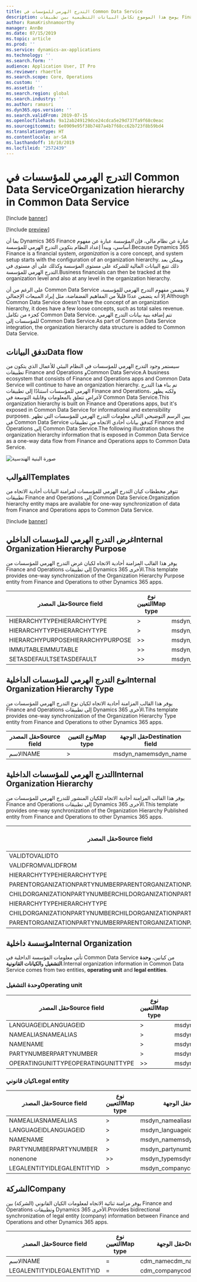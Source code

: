 ```yaml
---
title: التدرج الهرمي للمؤسسات في Common Data Service
description: يوضح هذا الموضوع تكامل البيانات التنظيمية بين تطبيقات Finance and Operations وCommon Data Service.
author: RamaKrishnamoorthy
manager: AnnBe
ms.date: 07/15/2019
ms.topic: article
ms.prod: ''
ms.service: dynamics-ax-applications
ms.technology: ''
ms.search.form: ''
audience: Application User, IT Pro
ms.reviewer: rhaertle
ms.search.scope: Core, Operations
ms.custom: ''
ms.assetid: ''
ms.search.region: global
ms.search.industry: ''
ms.author: ramasri
ms.dyn365.ops.version: ''
ms.search.validFrom: 2019-07-15
ms.openlocfilehash: 9a12ab249129dce24cdca5e29d737fa9f68c0eac
ms.sourcegitcommit: 6e0909e95f38b7487a4b7f68cc62b723f8b59bd4
ms.translationtype: HT
ms.contentlocale: ar-SA
ms.lasthandoff: 10/10/2019
ms.locfileid: "2572439"
---
```

# <a name="organization-hierarchy-in-common-data-service"></a><span data-ttu-id="f0a83-103">التدرج الهرمي للمؤسسات في Common Data Service</span><span class="sxs-lookup"><span data-stu-id="f0a83-103">Organization hierarchy in Common Data Service</span></span>

[!include [banner](../includes/banner.md)]

[!include [preview](../includes/preview-banner.md)]

<span data-ttu-id="f0a83-104">بما أن Dynamics 365 Finance عبارة عن نظام مالي، فإن *المؤسسة* عبارة عن مفهوم أساسي، ويبدأ إعداد النظام بتكوين التدرج الهرمي للمؤسسة.</span><span class="sxs-lookup"><span data-stu-id="f0a83-104">Because Dynamics 365 Finance is a financial system, *organization* is a core concept, and system setup starts with the configuration of an organization hierarchy.</span></span> <span data-ttu-id="f0a83-105">ويمكن بعد ذلك تتبع البيانات المالية للشركة على مستوى المؤسسة وكذلك على أي مستوى في التدرج الهرمي للمؤسسة.</span><span class="sxs-lookup"><span data-stu-id="f0a83-105">Business financials can then be tracked at the organization level and also at any level in the organization hierarchy.</span></span>

<span data-ttu-id="f0a83-106">على الرغم من أن Common Data Service لا يتضمن مفهوم التدرج الهرمي للمؤسسة، إلا أنه يتضمن عددًا قليلاً من المفاهيم الفضفاضة، مثل إيراد المبيعات الإجمالي.</span><span class="sxs-lookup"><span data-stu-id="f0a83-106">Although Common Data Service doesn't have the concept of an organization hierarchy, it does have a few loose concepts, such as total sales revenue.</span></span> <span data-ttu-id="f0a83-107">كجزء من تكامل Common Data Service، تتم إضافة بنية بيانات التدرج الهرمي للمؤسسات إلى Common Data Service.</span><span class="sxs-lookup"><span data-stu-id="f0a83-107">As part of Common Data Service integration, the organization hierarchy data structure is added to Common Data Service.</span></span>

## <a name="data-flow"></a><span data-ttu-id="f0a83-108">تدفق البيانات</span><span class="sxs-lookup"><span data-stu-id="f0a83-108">Data flow</span></span>

<span data-ttu-id="f0a83-109">سيستمر وجود التدرج الهرمي للمؤسسات في النظام البيئي للأعمال الذي يتكون من تطبيقات Finance and Operations وCommon Data Service.</span><span class="sxs-lookup"><span data-stu-id="f0a83-109">A business ecosystem that consists of Finance and Operations apps and Common Data Service will continue to have an organization hierarchy.</span></span> <span data-ttu-id="f0a83-110">تم بناء هذا التدرج الهرمي للمؤسسات استنادًا إلى تطبيقات Finance and Operations، ولكنه يظهر لأغراض تتعلق بالمعلومات وقابلية التوسعة في Common Data Service.</span><span class="sxs-lookup"><span data-stu-id="f0a83-110">This organization hierarchy is built on Finance and Operations apps, but it's exposed in Common Data Service for informational and extensibility purposes.</span></span> <span data-ttu-id="f0a83-111">يبين الرسم التوضيحي التالي معلومات التدرج الهرمي للمؤسسات التي تظهر في Common Data Service كتدفق بيانات أحادي الاتجاه من تطبيقات Finance and Operations إلى Common Data Service.</span><span class="sxs-lookup"><span data-stu-id="f0a83-111">The following illustration shows the organization hierarchy information that is exposed in Common Data Service as a one-way data flow from Finance and Operations apps to Common Data Service.</span></span>

![صورة البنية الهندسية](media/dual-write-data-flow.png)

## <a name="templates"></a><span data-ttu-id="f0a83-113">القوالب</span><span class="sxs-lookup"><span data-stu-id="f0a83-113">Templates</span></span>

<span data-ttu-id="f0a83-114">تتوفر مخططات كيان التدرج الهرمي للمؤسسات لمزامنة البيانات أحادية الاتجاه من تطبيقات Finance and Operations إلى Common Data Service.</span><span class="sxs-lookup"><span data-stu-id="f0a83-114">Organization hierarchy entity maps are available for one-way synchronization of data from Finance and Operations apps to Common Data Service.</span></span>

[!include [banner](../includes/dual-write-symbols.md)]

## <a name="internal-organization-hierarchy-purpose"></a><span data-ttu-id="f0a83-115">غرض التدرج الهرمي للمؤسسات الداخلي</span><span class="sxs-lookup"><span data-stu-id="f0a83-115">Internal Organization Hierarchy Purpose</span></span>

<span data-ttu-id="f0a83-116">يوفر هذا القالب المزامنة أحادية الاتجاه لكيان غرض التدرج الهرمي للمؤسسات من Finance and Operations إلى تطبيقات Dynamics 365 الأخرى.</span><span class="sxs-lookup"><span data-stu-id="f0a83-116">This template provides one-way synchronization of the Organization Hierarchy Purpose entity from Finance and Operations to other Dynamics 365 apps.</span></span>

<!-- ![architecture image](media/dual-write-purpose.png) -->

<span data-ttu-id="f0a83-117">حقل المصدر</span><span class="sxs-lookup"><span data-stu-id="f0a83-117">Source field</span></span> | <span data-ttu-id="f0a83-118">نوع التعيين</span><span class="sxs-lookup"><span data-stu-id="f0a83-118">Map type</span></span> | <span data-ttu-id="f0a83-119">حقل الوجهة</span><span class="sxs-lookup"><span data-stu-id="f0a83-119">Destination field</span></span>
---|---|---
<span data-ttu-id="f0a83-120">HIERARCHYTYPE</span><span class="sxs-lookup"><span data-stu-id="f0a83-120">HIERARCHYTYPE</span></span> | \> | <span data-ttu-id="f0a83-121">msdyn\_hierarchypurposetypename</span><span class="sxs-lookup"><span data-stu-id="f0a83-121">msdyn\_hierarchypurposetypename</span></span>
<span data-ttu-id="f0a83-122">HIERARCHYTYPE</span><span class="sxs-lookup"><span data-stu-id="f0a83-122">HIERARCHYTYPE</span></span> | \> | <span data-ttu-id="f0a83-123">msdyn\_hierarchytype.msdyn\_name</span><span class="sxs-lookup"><span data-stu-id="f0a83-123">msdyn\_hierarchytype.msdyn\_name</span></span>
<span data-ttu-id="f0a83-124">HIERARCHYPURPOSE</span><span class="sxs-lookup"><span data-stu-id="f0a83-124">HIERARCHYPURPOSE</span></span> | \>\> | <span data-ttu-id="f0a83-125">msdyn\_hierarchypurpose</span><span class="sxs-lookup"><span data-stu-id="f0a83-125">msdyn\_hierarchypurpose</span></span>
<span data-ttu-id="f0a83-126">IMMUTABLE</span><span class="sxs-lookup"><span data-stu-id="f0a83-126">IMMUTABLE</span></span> | \>\> | <span data-ttu-id="f0a83-127">msdyn\_immutable</span><span class="sxs-lookup"><span data-stu-id="f0a83-127">msdyn\_immutable</span></span>
<span data-ttu-id="f0a83-128">SETASDEFAULT</span><span class="sxs-lookup"><span data-stu-id="f0a83-128">SETASDEFAULT</span></span> | \>\> | <span data-ttu-id="f0a83-129">msdyn\_setasdefault</span><span class="sxs-lookup"><span data-stu-id="f0a83-129">msdyn\_setasdefault</span></span>

## <a name="internal-organization-hierarchy-type"></a><span data-ttu-id="f0a83-130">نوع التدرج الهرمي للمؤسسات الداخلية</span><span class="sxs-lookup"><span data-stu-id="f0a83-130">Internal Organization Hierarchy Type</span></span>

<span data-ttu-id="f0a83-131">يوفر هذا القالب المزامنة أحادية الاتجاه لكيان نوع التدرج الهرمي للمؤسسات من Finance and Operations إلى تطبيقات Dynamics 365 الأخرى.</span><span class="sxs-lookup"><span data-stu-id="f0a83-131">Tihs template provides one-way synchronization of the Organization Hierarchy Type entity from Finance and Operations to other Dynamics 365 apps.</span></span>

<!-- ![architecture image](media/dual-write-type.png) -->

<span data-ttu-id="f0a83-132">حقل المصدر</span><span class="sxs-lookup"><span data-stu-id="f0a83-132">Source field</span></span> | <span data-ttu-id="f0a83-133">نوع التعيين</span><span class="sxs-lookup"><span data-stu-id="f0a83-133">Map type</span></span> | <span data-ttu-id="f0a83-134">حقل الوجهة</span><span class="sxs-lookup"><span data-stu-id="f0a83-134">Destination field</span></span>
---|---|---
<span data-ttu-id="f0a83-135">الاسم</span><span class="sxs-lookup"><span data-stu-id="f0a83-135">NAME</span></span> | \> | <span data-ttu-id="f0a83-136">msdyn\_name</span><span class="sxs-lookup"><span data-stu-id="f0a83-136">msdyn\_name</span></span>

## <a name="internal-organization-hierarchy"></a><span data-ttu-id="f0a83-137">التدرج الهرمي للمؤسسات الداخلية</span><span class="sxs-lookup"><span data-stu-id="f0a83-137">Internal Organization Hierarchy</span></span>

<span data-ttu-id="f0a83-138">يوفر هذا القالب المزامنة أحادية الاتجاه للكيان المنشور للتدرج الهرمي للمؤسسات من Finance and Operations إلى تطبيقات Dynamics 365 الأخرى.</span><span class="sxs-lookup"><span data-stu-id="f0a83-138">This template provides one-way synchronization of the Organization Hierarchy Published entity from Finance and Operations to other Dynamics 365 apps.</span></span>

<!-- ![architecture image](media/dual-write-organization.png) -->

<span data-ttu-id="f0a83-139">حقل المصدر</span><span class="sxs-lookup"><span data-stu-id="f0a83-139">Source field</span></span> | <span data-ttu-id="f0a83-140">نوع التعيين</span><span class="sxs-lookup"><span data-stu-id="f0a83-140">Map type</span></span> | <span data-ttu-id="f0a83-141">حقل الوجهة</span><span class="sxs-lookup"><span data-stu-id="f0a83-141">Destination field</span></span>
---|---|---
<span data-ttu-id="f0a83-142">VALIDTO</span><span class="sxs-lookup"><span data-stu-id="f0a83-142">VALIDTO</span></span> | \> | <span data-ttu-id="f0a83-143">msdyn\_validto</span><span class="sxs-lookup"><span data-stu-id="f0a83-143">msdyn\_validto</span></span>
<span data-ttu-id="f0a83-144">VALIDFROM</span><span class="sxs-lookup"><span data-stu-id="f0a83-144">VALIDFROM</span></span> | \> | <span data-ttu-id="f0a83-145">msdyn\_validfrom</span><span class="sxs-lookup"><span data-stu-id="f0a83-145">msdyn\_validfrom</span></span>
<span data-ttu-id="f0a83-146">HIERARCHYTYPE</span><span class="sxs-lookup"><span data-stu-id="f0a83-146">HIERARCHYTYPE</span></span> | \> | <span data-ttu-id="f0a83-147">msdyn\_hierarchytypename</span><span class="sxs-lookup"><span data-stu-id="f0a83-147">msdyn\_hierarchytypename</span></span>
<span data-ttu-id="f0a83-148">PARENTORGANIZATIONPARTYNUMBER</span><span class="sxs-lookup"><span data-stu-id="f0a83-148">PARENTORGANIZATIONPARTYNUMBER</span></span> | \> | <span data-ttu-id="f0a83-149">msdyn\_parentpartyid</span><span class="sxs-lookup"><span data-stu-id="f0a83-149">msdyn\_parentpartyid</span></span>
<span data-ttu-id="f0a83-150">CHILDORGANIZATIONPARTYNUMBER</span><span class="sxs-lookup"><span data-stu-id="f0a83-150">CHILDORGANIZATIONPARTYNUMBER</span></span> | \> | <span data-ttu-id="f0a83-151">msdyn\_childpartyid</span><span class="sxs-lookup"><span data-stu-id="f0a83-151">msdyn\_childpartyid</span></span>
<span data-ttu-id="f0a83-152">HIERARCHYTYPE</span><span class="sxs-lookup"><span data-stu-id="f0a83-152">HIERARCHYTYPE</span></span> | \> | <span data-ttu-id="f0a83-153">msdyn\_hierarchytypeid.msdyn\_name</span><span class="sxs-lookup"><span data-stu-id="f0a83-153">msdyn\_hierarchytypeid.msdyn\_name</span></span>
<span data-ttu-id="f0a83-154">CHILDORGANIZATIONPARTYNUMBER</span><span class="sxs-lookup"><span data-stu-id="f0a83-154">CHILDORGANIZATIONPARTYNUMBER</span></span> | \> | <span data-ttu-id="f0a83-155">msdyn\_childid.msdyn\_partynumber</span><span class="sxs-lookup"><span data-stu-id="f0a83-155">msdyn\_childid.msdyn\_partynumber</span></span>
<span data-ttu-id="f0a83-156">PARENTORGANIZATIONPARTYNUMBER</span><span class="sxs-lookup"><span data-stu-id="f0a83-156">PARENTORGANIZATIONPARTYNUMBER</span></span> | \> | <span data-ttu-id="f0a83-157">msdyn\_parentid.msdyn\_partynumber</span><span class="sxs-lookup"><span data-stu-id="f0a83-157">msdyn\_parentid.msdyn\_partynumber</span></span>

## <a name="internal-organization"></a><span data-ttu-id="f0a83-158">مؤسسة داخلية</span><span class="sxs-lookup"><span data-stu-id="f0a83-158">Internal Organization</span></span>

<span data-ttu-id="f0a83-159">تأتي معلومات المؤسسة الداخلية في Common Data Service من كيانين، **وحدة التشغيل** و**الكيانات القانونية**.</span><span class="sxs-lookup"><span data-stu-id="f0a83-159">Internal organization information in Common Data Service comes from two entities, **operating unit** and **legal entities**.</span></span>

<!-- ![architecture image](media/dual-write-operating-unit.png) -->

<!-- ![architecture image](media/dual-write-legal-entities.png) -->

### <a name="operating-unit"></a><span data-ttu-id="f0a83-160">وحدة التشغيل</span><span class="sxs-lookup"><span data-stu-id="f0a83-160">Operating unit</span></span>

<span data-ttu-id="f0a83-161">حقل المصدر</span><span class="sxs-lookup"><span data-stu-id="f0a83-161">Source field</span></span> | <span data-ttu-id="f0a83-162">نوع التعيين</span><span class="sxs-lookup"><span data-stu-id="f0a83-162">Map type</span></span> | <span data-ttu-id="f0a83-163">حقل الوجهة</span><span class="sxs-lookup"><span data-stu-id="f0a83-163">Destination field</span></span>
---|---|---
<span data-ttu-id="f0a83-164">LANGUAGEID</span><span class="sxs-lookup"><span data-stu-id="f0a83-164">LANGUAGEID</span></span> | \> | <span data-ttu-id="f0a83-165">msdyn\_languageid</span><span class="sxs-lookup"><span data-stu-id="f0a83-165">msdyn\_languageid</span></span>
<span data-ttu-id="f0a83-166">NAMEALIAS</span><span class="sxs-lookup"><span data-stu-id="f0a83-166">NAMEALIAS</span></span> | \> | <span data-ttu-id="f0a83-167">msdyn\_namealias</span><span class="sxs-lookup"><span data-stu-id="f0a83-167">msdyn\_namealias</span></span>
<span data-ttu-id="f0a83-168">NAME</span><span class="sxs-lookup"><span data-stu-id="f0a83-168">NAME</span></span> | \> | <span data-ttu-id="f0a83-169">msdyn\_name</span><span class="sxs-lookup"><span data-stu-id="f0a83-169">msdyn\_name</span></span>
<span data-ttu-id="f0a83-170">PARTYNUMBER</span><span class="sxs-lookup"><span data-stu-id="f0a83-170">PARTYNUMBER</span></span> | \> | <span data-ttu-id="f0a83-171">msdyn\_partynumber</span><span class="sxs-lookup"><span data-stu-id="f0a83-171">msdyn\_partynumber</span></span>
<span data-ttu-id="f0a83-172">OPERATINGUNITTYPE</span><span class="sxs-lookup"><span data-stu-id="f0a83-172">OPERATINGUNITTYPE</span></span> | \>\> | <span data-ttu-id="f0a83-173">msdyn\_type</span><span class="sxs-lookup"><span data-stu-id="f0a83-173">msdyn\_type</span></span>

### <a name="legal-entity"></a><span data-ttu-id="f0a83-174">كيان قانوني</span><span class="sxs-lookup"><span data-stu-id="f0a83-174">Legal entity</span></span>

<span data-ttu-id="f0a83-175">حقل المصدر</span><span class="sxs-lookup"><span data-stu-id="f0a83-175">Source field</span></span> | <span data-ttu-id="f0a83-176">نوع التعيين</span><span class="sxs-lookup"><span data-stu-id="f0a83-176">Map type</span></span> | <span data-ttu-id="f0a83-177">حقل الوجهة</span><span class="sxs-lookup"><span data-stu-id="f0a83-177">Destination field</span></span>
---|---|---
<span data-ttu-id="f0a83-178">NAMEALIAS</span><span class="sxs-lookup"><span data-stu-id="f0a83-178">NAMEALIAS</span></span> | \> | <span data-ttu-id="f0a83-179">msdyn\_namealias</span><span class="sxs-lookup"><span data-stu-id="f0a83-179">msdyn\_namealias</span></span>
<span data-ttu-id="f0a83-180">LANGUAGEID</span><span class="sxs-lookup"><span data-stu-id="f0a83-180">LANGUAGEID</span></span> | \> | <span data-ttu-id="f0a83-181">msdyn\_languageid</span><span class="sxs-lookup"><span data-stu-id="f0a83-181">msdyn\_languageid</span></span>
<span data-ttu-id="f0a83-182">NAME</span><span class="sxs-lookup"><span data-stu-id="f0a83-182">NAME</span></span> | \> | <span data-ttu-id="f0a83-183">msdyn\_name</span><span class="sxs-lookup"><span data-stu-id="f0a83-183">msdyn\_name</span></span>
<span data-ttu-id="f0a83-184">PARTYNUMBER</span><span class="sxs-lookup"><span data-stu-id="f0a83-184">PARTYNUMBER</span></span> | \> | <span data-ttu-id="f0a83-185">msdyn\_partynumber</span><span class="sxs-lookup"><span data-stu-id="f0a83-185">msdyn\_partynumber</span></span>
<span data-ttu-id="f0a83-186">none</span><span class="sxs-lookup"><span data-stu-id="f0a83-186">none</span></span> | \>\> | <span data-ttu-id="f0a83-187">msdyn\_type</span><span class="sxs-lookup"><span data-stu-id="f0a83-187">msdyn\_type</span></span>
<span data-ttu-id="f0a83-188">LEGALENTITYID</span><span class="sxs-lookup"><span data-stu-id="f0a83-188">LEGALENTITYID</span></span> | \> | <span data-ttu-id="f0a83-189">msdyn\_companycode</span><span class="sxs-lookup"><span data-stu-id="f0a83-189">msdyn\_companycode</span></span>

## <a name="company"></a><span data-ttu-id="f0a83-190">الشركة</span><span class="sxs-lookup"><span data-stu-id="f0a83-190">Company</span></span>

<span data-ttu-id="f0a83-191">يوفر مزامنة ثنائية الاتجاه لمعلومات الكيان القانوني (الشركة) بين Finance and Operations وتطبيقات Dynamics 365 الأخرى.</span><span class="sxs-lookup"><span data-stu-id="f0a83-191">Provides bidirectional synchronization of legal entity (company) information between Finance and Operations and other Dynamics 365 apps.</span></span>

<!-- ![architecture image](media/dual-write-company.png) -->

<span data-ttu-id="f0a83-192">حقل المصدر</span><span class="sxs-lookup"><span data-stu-id="f0a83-192">Source field</span></span> | <span data-ttu-id="f0a83-193">نوع التعيين</span><span class="sxs-lookup"><span data-stu-id="f0a83-193">Map type</span></span> | <span data-ttu-id="f0a83-194">حقل الوجهة</span><span class="sxs-lookup"><span data-stu-id="f0a83-194">Destination field</span></span>
---|---|---
<span data-ttu-id="f0a83-195">الاسم</span><span class="sxs-lookup"><span data-stu-id="f0a83-195">NAME</span></span> | = | <span data-ttu-id="f0a83-196">cdm\_name</span><span class="sxs-lookup"><span data-stu-id="f0a83-196">cdm\_name</span></span>
<span data-ttu-id="f0a83-197">LEGALENTITYID</span><span class="sxs-lookup"><span data-stu-id="f0a83-197">LEGALENTITYID</span></span> | = | <span data-ttu-id="f0a83-198">cdm\_companycode</span><span class="sxs-lookup"><span data-stu-id="f0a83-198">cdm\_companycode</span></span>
